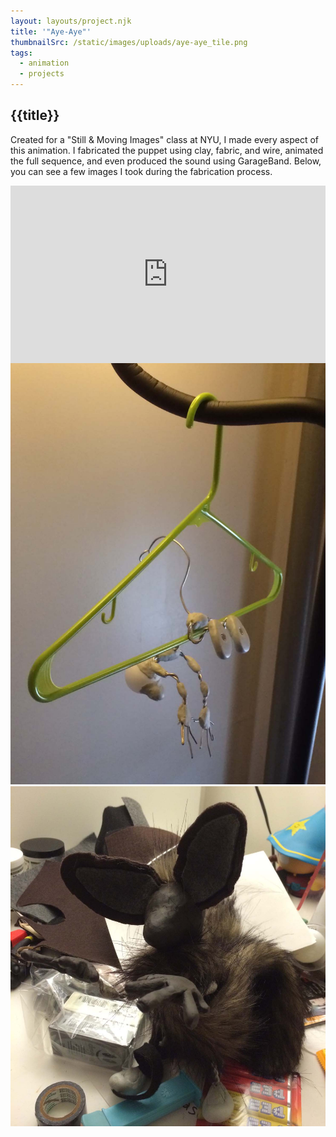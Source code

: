```yaml
---
layout: layouts/project.njk
title: '"Aye-Aye"'
thumbnailSrc: /static/images/uploads/aye-aye_tile.png
tags:
  - animation
  - projects
---
```

## {{title}}

Created for a "Still & Moving Images" class at NYU, I made every aspect of this animation. I fabricated the puppet using clay, fabric, and wire, animated the full sequence, and even produced the sound using GarageBand. Below, you can see a few images I took during the fabrication process.

<div style="position: relative; padding-bottom: 56.25%; padding-top: 25px height: 0;"><iframe style="position: absolute; top: 0; left: 0; width: 100%; height: 100%;" src="https://www.youtube.com/embed/ofZSLZJiZF0" frameborder="0" allow="accelerometer; autoplay; encrypted-media; gyroscope; picture-in-picture" allowfullscreen></iframe></div>

<div class="frame"><img src="/static/images/uploads/img_1757.jpg" alt=""></img></div>

<div class="frame"><img src="/static/images/uploads/img_1783.jpg" alt=""></img></div>
